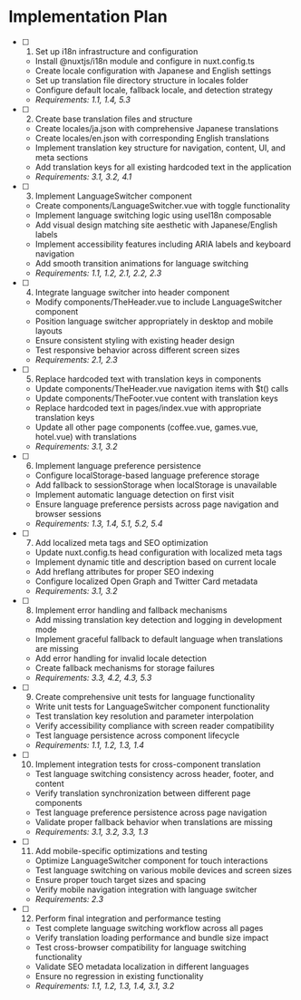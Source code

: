 # Implementation Plan

- [ ] 1. Set up i18n infrastructure and configuration
  - Install @nuxtjs/i18n module and configure in nuxt.config.ts
  - Create locale configuration with Japanese and English settings
  - Set up translation file directory structure in locales folder
  - Configure default locale, fallback locale, and detection strategy
  - _Requirements: 1.1, 1.4, 5.3_

- [ ] 2. Create base translation files and structure
  - Create locales/ja.json with comprehensive Japanese translations
  - Create locales/en.json with corresponding English translations
  - Implement translation key structure for navigation, content, UI, and meta sections
  - Add translation keys for all existing hardcoded text in the application
  - _Requirements: 3.1, 3.2, 4.1_

- [ ] 3. Implement LanguageSwitcher component
  - Create components/LanguageSwitcher.vue with toggle functionality
  - Implement language switching logic using useI18n composable
  - Add visual design matching site aesthetic with Japanese/English labels
  - Implement accessibility features including ARIA labels and keyboard navigation
  - Add smooth transition animations for language switching
  - _Requirements: 1.1, 1.2, 2.1, 2.2, 2.3_

- [ ] 4. Integrate language switcher into header component
  - Modify components/TheHeader.vue to include LanguageSwitcher component
  - Position language switcher appropriately in desktop and mobile layouts
  - Ensure consistent styling with existing header design
  - Test responsive behavior across different screen sizes
  - _Requirements: 2.1, 2.3_

- [ ] 5. Replace hardcoded text with translation keys in components
  - Update components/TheHeader.vue navigation items with $t() calls
  - Update components/TheFooter.vue content with translation keys
  - Replace hardcoded text in pages/index.vue with appropriate translation keys
  - Update all other page components (coffee.vue, games.vue, hotel.vue) with translations
  - _Requirements: 3.1, 3.2_

- [ ] 6. Implement language preference persistence
  - Configure localStorage-based language preference storage
  - Add fallback to sessionStorage when localStorage is unavailable
  - Implement automatic language detection on first visit
  - Ensure language preference persists across page navigation and browser sessions
  - _Requirements: 1.3, 1.4, 5.1, 5.2, 5.4_

- [ ] 7. Add localized meta tags and SEO optimization
  - Update nuxt.config.ts head configuration with localized meta tags
  - Implement dynamic title and description based on current locale
  - Add hreflang attributes for proper SEO indexing
  - Configure localized Open Graph and Twitter Card metadata
  - _Requirements: 3.1, 3.2_

- [ ] 8. Implement error handling and fallback mechanisms
  - Add missing translation key detection and logging in development mode
  - Implement graceful fallback to default language when translations are missing
  - Add error handling for invalid locale detection
  - Create fallback mechanisms for storage failures
  - _Requirements: 3.3, 4.2, 4.3, 5.3_

- [ ] 9. Create comprehensive unit tests for language functionality
  - Write unit tests for LanguageSwitcher component functionality
  - Test translation key resolution and parameter interpolation
  - Verify accessibility compliance with screen reader compatibility
  - Test language persistence across component lifecycle
  - _Requirements: 1.1, 1.2, 1.3, 1.4_

- [ ] 10. Implement integration tests for cross-component translation
  - Test language switching consistency across header, footer, and content
  - Verify translation synchronization between different page components
  - Test language preference persistence across page navigation
  - Validate proper fallback behavior when translations are missing
  - _Requirements: 3.1, 3.2, 3.3, 1.3_

- [ ] 11. Add mobile-specific optimizations and testing
  - Optimize LanguageSwitcher component for touch interactions
  - Test language switching on various mobile devices and screen sizes
  - Ensure proper touch target sizes and spacing
  - Verify mobile navigation integration with language switcher
  - _Requirements: 2.3_

- [ ] 12. Perform final integration and performance testing
  - Test complete language switching workflow across all pages
  - Verify translation loading performance and bundle size impact
  - Test cross-browser compatibility for language switching functionality
  - Validate SEO metadata localization in different languages
  - Ensure no regression in existing functionality
  - _Requirements: 1.1, 1.2, 1.3, 1.4, 3.1, 3.2_